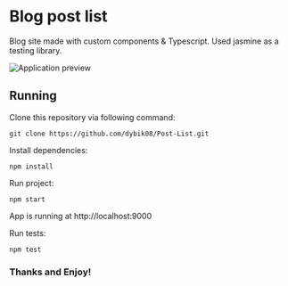 # Blog post list
Blog site made with custom components & Typescript. Used jasmine as a testing library.

![Application preview](https://i.imgur.com/gRMux7M.png)

## Running

Clone this repository via following command:
```
git clone https://github.com/dybik08/Post-List.git
```
Install dependencies:
```
npm install
```
Run project: 
```
npm start
```

App is running at http://localhost:9000

Run tests:
```
npm test
```

### Thanks and Enjoy!